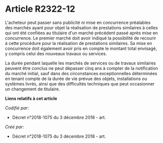 # Article R2322-12

L'acheteur peut passer sans publicité ni mise en concurrence préalables des marchés ayant pour objet la réalisation de
prestations similaires à celles qui ont été confiées au titulaire d'un marché précédent passé après mise en concurrence. Le
premier marché doit avoir indiqué la possibilité de recourir à cette procédure pour la réalisation de prestations similaires.
Sa mise en concurrence doit également avoir pris en compte le montant total envisagé, y compris celui des nouveaux travaux ou
services.

La durée pendant laquelle les marchés de services ou de travaux similaires peuvent être conclus ne peut dépasser cinq ans à
compter de la notification du marché initial, sauf dans des circonstances exceptionnelles déterminées en tenant compte de la
durée de vie prévue des objets, installations ou systèmes livrés, ainsi que des difficultés techniques que peut occasionner
un changement de titulaire.

**Liens relatifs à cet article**

_Codifié par_:

  - Décret n°2018-1075 du 3 décembre 2018 - art.

_Créé par_:

  - Décret n°2018-1075 du 3 décembre 2018 - art.
